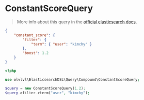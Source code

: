 # ConstantScoreQuery

> More info about this query in the [official elasticsearch docs][1].

```json
{
    "constant_score": {
        "filter": {
            "term": { "user": "kimchy" }
        },
        "boost": 1.2
    }
}
```
```php
<?php

use olvlvl\ElasticsearchDSL\Query\Compound\ConstantScoreQuery;

$query = new ConstantScoreQuery(1.2);
$query->filter->term("user", "kimchy");
```





[1]: https://www.elastic.co/guide/en/elasticsearch/reference/5.6/query-dsl-constant-score-query.html

